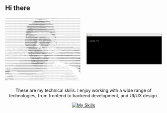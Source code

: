 ## Hi there

<div align="center" style="display: flex; justify-content: center; align-items: center; gap: 20px;">
  <!-- Image Section -->
  <div style="flex: 1; text-align: center;">
    <img src="https://github.com/aye007/aye007/blob/main/arash.png?raw=true" 
         alt="Arash's Picture" 
         style="width: 300px; height: auto;" />
  </div>
  <!-- GIF Section -->
  <div style="flex: 1; text-align: center;">
    <img src="https://github.com/aye007/aye007/blob/main/about_me.gif?raw=true" 
         alt="About Me GIF"  
         style="width: 300px; height: auto;" />
  </div>
</div>

<!-- Skills Section -->
<div align="center" style="margin-top: 20px;">
  <p>
    These are my technical skills. I enjoy working with a wide range of technologies, 
    from frontend to backend development, and UI/UX design.
  </p>
  <a href="https://skillicons.dev">
    <img src="https://skillicons.dev/icons?i=angular,html,js,react,vue,flutter,laravel,ps,php,sass,wordpress,xd,vscode&perline=8" 
         alt="My Skills" />
  </a>
</div>
